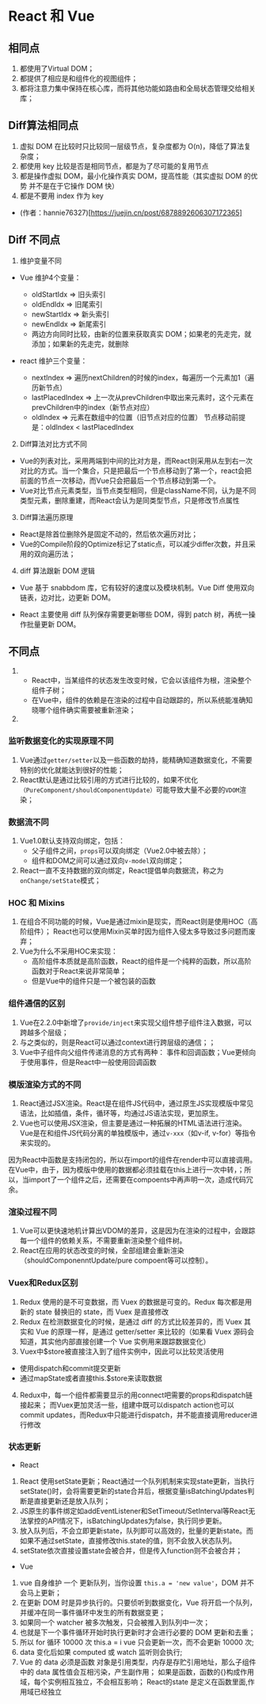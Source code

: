 # React 和 Vue 
## 相同点
1. 都使用了Virtual DOM；
2. 都提供了相应是和组件化的视图组件；
3. 都将注意力集中保持在核心库，而将其他功能如路由和全局状态管理交给相关库；

## Diff算法相同点
1. 虚拟 DOM 在比较时只比较同一层级节点，复杂度都为 O(n)，降低了算法复杂度；
2. 都使用 key 比较是否是相同节点，都是为了尽可能的复用节点
3. 都是操作虚拟 DOM，最小化操作真实 DOM，提高性能（其实虚拟 DOM 的优势 并不是在于它操作 DOM 快）
4. 都是不要用 index 作为 key

- (作者：hannie76327)[https://juejin.cn/post/6878892606307172365]
## Diff 不同点
1. 维护变量不同
- Vue 维护4个变量：
    - oldStartIdx => 旧头索引
    - oldEndIdx => 旧尾索引
    - newStartIdx => 新头索引
    - newEndIdx => 新尾索引
    - 两边方向同时比较，由新的位置来获取真实 DOM；如果老的先走完，就添加；如果新的先走完，就删除

- react 维护三个变量：
    - nextIndex => 遍历nextChildren的时候的index，每遍历一个元素加1（遍历新节点）
    - lastPlacedIndex => 上一次从prevChildren中取出来元素时，这个元素在prevChildren中的index（新节点对应）
    - oldIndex => 元素在数组中的位置（旧节点对应的位置）
    节点移动前提是：oldIndex < lastPlacedIndex
2. Diff算法对比方式不同
- Vue的列表对比，采用两端到中间的比对方是，而React则采用从左到右一次对比的方式。当一个集合，只是把最后一个节点移动到了第一个，react会把前面的节点一次移动，而Vue只会把最后一个节点移动到第一个。
- Vue对比节点元素类型，当节点类型相同，但是className不同，认为是不同类型元素，删除重建，而React会认为是同类型节点，只是修改节点属性
3. Diff算法遍历原理
- React是除首位删除外是固定不动的，然后依次遍历对比；
- Vue的Compile阶段的Optimize标记了static点，可以减少differ次数，并且采用的双向遍历法；
4. diff 算法跟新 DOM 逻辑
- Vue 基于 snabbdom 库，它有较好的速度以及模块机制。Vue Diff 使用双向链表，边对比，边更新 DOM。

- React 主要使用 diff 队列保存需要更新哪些 DOM，得到 patch 树，再统一操作批量更新 DOM。

## 不同点
1. - React中，当某组件的状态发生改变时候，它会以该组件为根，渲染整个组件子树；
    - 在Vue中，组件的依赖是在渲染的过程中自动跟踪的，所以系统能准确知晓哪个组件确实需要被重新渲染；
2. 
### 监听数据变化的实现原理不同
1. Vue通过```getter/setter```以及一些函数的劫持，能精确知道数据变化，不需要特别的优化就能达到很好的性能；
2. React默认是通过比较引用的方式进行比较的，如果不优化```（PureComponent/shouldComponentUpdate）```可能导致大量不必要的```VDOM```渲染；
### 数据流不同
1. Vue1.0默认支持双向绑定，包括：
    - 父子组件之间，```props```可以双向绑定（Vue2.0中被去除）；
    - 组件和DOM之间可以通过双向```v-model```双向绑定；
2. React一直不支持数据的双向绑定，React提倡单向数据流，称之为```onChange/setState```模式；
### HOC 和 Mixins
1. 在组合不同功能的时候，Vue是通过mixin是现实，而React则是使用HOC（高阶组件）；
    React也可以使用Mixin买单时因为组件入侵太多导致过多问题而废弃；
2. Vue为什么不采用HOC来实现：
    - 高阶组件本质就是高阶函数，React的组件是一个纯粹的函数，所以高阶函数对于React来说非常简单；
    - 但是Vue中的组件只是一个被包装的函数
### 组件通信的区别
1. Vue在2.2.0中新增了```provide/inject```来实现父组件想子组件注入数据，可以跨越多个层级；
2. 与之类似的，则是React可以通过context进行跨层级的通信；；
3. Vue中子组件向父组件传递消息的方式有两种： 事件和回调函数；Vue更倾向于使用事件，但是React中一般使用回调函数
### 模版渲染方式的不同
1. React通过JSX渲染。React是在组件JS代码中，通过原生JS实现模版中常见语法，比如插值，条件，循环等，均通过JS语法实现，更加原生。
2. Vue也可以使用JSX渲染，但主要是通过一种拓展的HTML语法进行渲染。Vue是在和组件JS代码分离的单独模版中，通过```v-xxx```（如v-if, v-for）等指令来实现的。

因为React中函数是支持闭包的，所以在import的组件在render中可以直接调用。在Vue中，由于，因为模版中使用的数据都必须挂载在this上进行一次中转，；所以，当import了一个组件之后，还需要在compoents中再声明一次，造成代码冗余。
### 渲染过程不同
1. Vue可以更快速地机计算出VDOM的差异，这是因为在渲染的过程中，会跟踪每一个组件的依赖关系，不需要重新渲染整个组件树。
2. React在应用的状态改变的时候，全部组建会重新渲染（shouldComponenntUpdate/pure compoent等可以控制）。
### Vuex和Redux区别
1. Redux 使用的是不可变数据，而 Vuex 的数据是可变的。Redux 每次都是用新的 state 替换旧的 state，而 Vuex 是直接修改
2. Redux 在检测数据变化的时候，是通过 diff 的方式比较差异的，而 Vuex 其实和 Vue 的原理一样，是通过 getter/setter 来比较的（如果看 Vuex 源码会知道，其实他内部直接创建一个 Vue 实例用来跟踪数据变化）
3. Vuex中$store被直接注入到了组件实例中，因此可以比较灵活使用
- 使用dispatch和commit提交更新
- 通过mapState或者直接this.$store来读取数据
4. Redux中，每一个组件都需要显示的用connect吧需要的props和dispatch链接起来；
而Vuex更加灵活一些，组建中既可以dispatch action也可以commit updates，而Redux中只能进行dispatch，并不能直接调用reducer进行修改
### 状态更新
- React
1. React 使用setState更新；React通过一个队列机制来实现state更新，当执行setState()时，会将需要更新的state合并后，根据变量isBatchingUpdates判断是直接更新还是放入队列；
2. JS原生的事件绑定如addEventListener和SetTimeout/SetInterval等React无法掌控的API情况下，isBatchingUpdates为false，执行同步更新。
3. 放入队列后，不会立即更新state，队列即可以高效的，批量的更新state。而如果不通过setState，直接修改this.state的值，则不会放入状态队列。
4. setState依次直接设置state会被合并，但是传入function则不会被合并；

- Vue
1. vue 自身维护 一个 更新队列，当你设置 ```this.a = 'new value'```，DOM 并不会马上更新； 
2. 在更新 DOM 时是异步执行的。只要侦听到数据变化，Vue 将开启一个队列，并缓冲在同一事件循环中发生的所有数据变更； 
3. 如果同一个 watcher 被多次触发，只会被推入到队列中一次； 
4. 也就是下一个事件循环开始时执行更新时才会进行必要的 DOM 更新和去重；
5. 所以 for 循环 10000 次 this.a = i vue 只会更新一次，而不会更新 10000 次;
6. data 变化后如果 computed 或 watch 监听则会执行;
7. Vue 的 data 必须是函数
    对象是引用类型，内存是存贮引用地址，那么子组件中的 data 属性值会互相污染，产生副作用；
    如果是函数，函数的{}构成作用域，每个实例相互独立，不会相互影响；
React的state 是定义在函数里面,作用域已经独立
